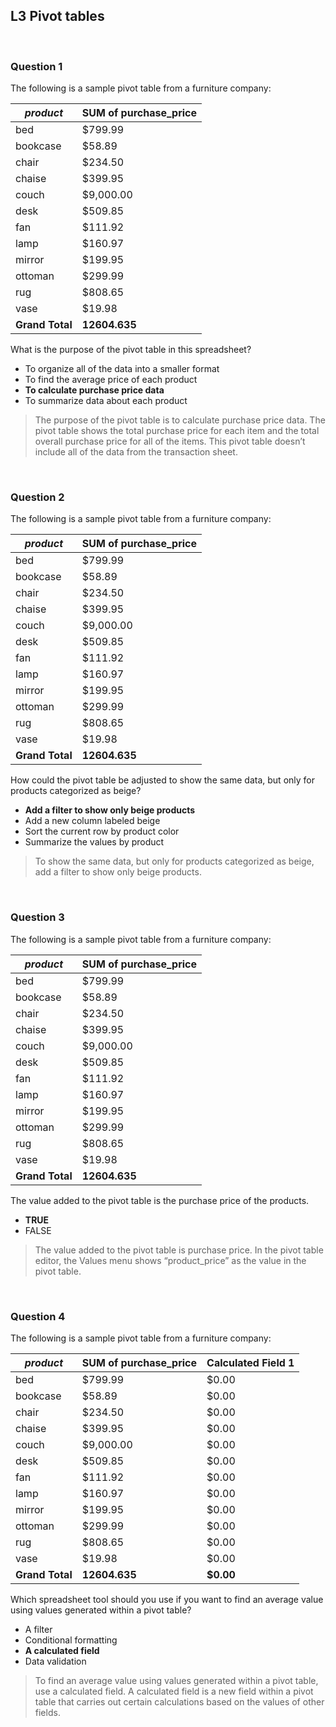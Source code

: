 ## L3 Pivot tables

&nbsp;

### Question 1

The following is a sample pivot table from a furniture company: 

| *product*       | SUM of purchase_price |
|-----------------|-----------------------|
| bed             | $799.99               |
| bookcase        | $58.89                |
| chair           | $234.50               |
| chaise          | $399.95               |
| couch           | $9,000.00             |
| desk            | $509.85               |
| fan             | $111.92               |
| lamp            | $160.97               |
| mirror          | $199.95               |
| ottoman         | $299.99               |
| rug             | $808.65               |
| vase            | $19.98                |
| **Grand Total** | **12604.635**         |

What is the purpose of the pivot table in this spreadsheet? 

* To organize all of the data into a smaller format
* To find the average price of each product
* **To calculate purchase price data**
* To summarize data about each product 

> The purpose of the pivot table is to calculate purchase price data. The pivot table shows the total purchase price for each item and the total overall purchase price for all of the items. This pivot table doesn’t include all of the data from the transaction sheet.

&nbsp;

### Question 2

The following is a sample pivot table from a furniture company: 

| *product*       | SUM of purchase_price |
|-----------------|-----------------------|
| bed             | $799.99               |
| bookcase        | $58.89                |
| chair           | $234.50               |
| chaise          | $399.95               |
| couch           | $9,000.00             |
| desk            | $509.85               |
| fan             | $111.92               |
| lamp            | $160.97               |
| mirror          | $199.95               |
| ottoman         | $299.99               |
| rug             | $808.65               |
| vase            | $19.98                |
| **Grand Total** | **12604.635**         |

How could the pivot table be adjusted to show the same data, but only for products categorized as beige? 

* **Add a filter to show only beige products**
* Add a new column labeled beige
* Sort the current row by product color
* Summarize the values by product 

> To show the same data, but only for products categorized as beige, add a filter to show only beige products. 

&nbsp;

### Question 3

The following is a sample pivot table from a furniture company: 

| *product*       | SUM of purchase_price |
|-----------------|-----------------------|
| bed             | $799.99               |
| bookcase        | $58.89                |
| chair           | $234.50               |
| chaise          | $399.95               |
| couch           | $9,000.00             |
| desk            | $509.85               |
| fan             | $111.92               |
| lamp            | $160.97               |
| mirror          | $199.95               |
| ottoman         | $299.99               |
| rug             | $808.65               |
| vase            | $19.98                |
| **Grand Total** | **12604.635**         |

The value added to the pivot table is the purchase price of the products. 

* **TRUE**
* FALSE

> The value added to the pivot table is purchase price. In the pivot table editor, the Values menu shows “product_price” as the value in the pivot table.

&nbsp;

### Question 4

The following is a sample pivot table from a furniture company: 

| *product*       | SUM of purchase_price | Calculated Field 1 |
|-----------------|-----------------------|--------------------|
| bed             | $799.99               | $0.00              |
| bookcase        | $58.89                | $0.00              |
| chair           | $234.50               | $0.00              |
| chaise          | $399.95               | $0.00              |
| couch           | $9,000.00             | $0.00              |
| desk            | $509.85               | $0.00              |
| fan             | $111.92               | $0.00              |
| lamp            | $160.97               | $0.00              |
| mirror          | $199.95               | $0.00              |
| ottoman         | $299.99               | $0.00              |
| rug             | $808.65               | $0.00              |
| vase            | $19.98                | $0.00              |
| **Grand Total** | **12604.635**         | **$0.00**          |

Which spreadsheet tool should you use if you want to find an average value using values generated within a pivot table? 

* A filter
* Conditional formatting
* **A calculated field**
* Data validation 

> To find an average value using values generated within a pivot table, use a calculated field. A calculated field is a new field within a pivot table that carries out certain calculations based on the values of other fields. 